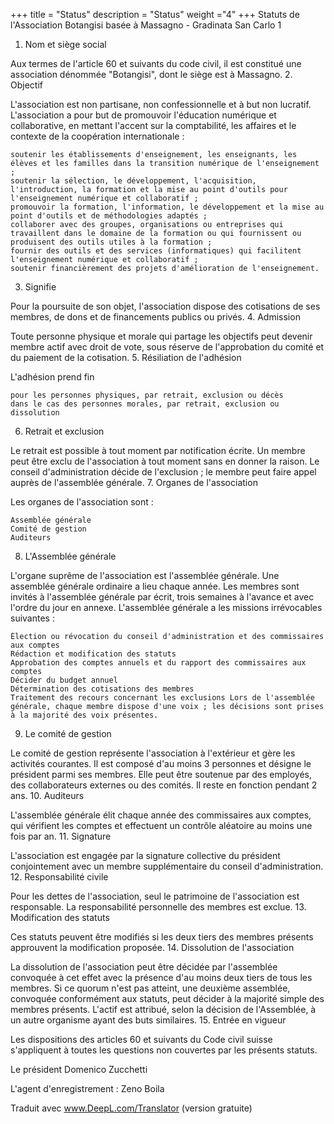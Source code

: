+++
title = "Status"
description = "Status"
weight ="4"
+++
Statuts de l'Association Botangisi
basée à Massagno - Gradinata San Carlo 1

1. Nom et siège social

Aux termes de l'article 60 et suivants du code civil, il est constitué une association dénommée "Botangisi", dont le siège est à Massagno.
2. Objectif

L'association est non partisane, non confessionnelle et à but non lucratif. L'association a pour but de promouvoir l'éducation numérique et collaborative, en mettant l'accent sur la comptabilité, les affaires et le contexte de la coopération internationale :

    soutenir les établissements d'enseignement, les enseignants, les élèves et les familles dans la transition numérique de l'enseignement ;
    soutenir la sélection, le développement, l'acquisition, l'introduction, la formation et la mise au point d'outils pour l'enseignement numérique et collaboratif ;
    promouvoir la formation, l'information, le développement et la mise au point d'outils et de méthodologies adaptés ;
    collaborer avec des groupes, organisations ou entreprises qui travaillent dans le domaine de la formation ou qui fournissent ou produisent des outils utiles à la formation ;
    fournir des outils et des services (informatiques) qui facilitent l'enseignement numérique et collaboratif ;
    soutenir financièrement des projets d'amélioration de l'enseignement.

3. Signifie

Pour la poursuite de son objet, l'association dispose des cotisations de ses membres, de dons et de financements publics ou privés.
4. Admission

Toute personne physique et morale qui partage les objectifs peut devenir membre actif avec droit de vote, sous réserve de l'approbation du comité et du paiement de la cotisation.
5. Résiliation de l'adhésion

L'adhésion prend fin

    pour les personnes physiques, par retrait, exclusion ou décès
    dans le cas des personnes morales, par retrait, exclusion ou dissolution

6. Retrait et exclusion

Le retrait est possible à tout moment par notification écrite. Un membre peut être exclu de l'association à tout moment sans en donner la raison. Le conseil d'administration décide de l'exclusion ; le membre peut faire appel auprès de l'assemblée générale.
7. Organes de l'association

Les organes de l'association sont :

    Assemblée générale
    Comité de gestion
    Auditeurs

8. L'Assemblée générale

L'organe suprême de l'association est l'assemblée générale. Une assemblée générale ordinaire a lieu chaque année. Les membres sont invités à l'assemblée générale par écrit, trois semaines à l'avance et avec l'ordre du jour en annexe. L'assemblée générale a les missions irrévocables suivantes :

    Élection ou révocation du conseil d'administration et des commissaires aux comptes
    Rédaction et modification des statuts
    Approbation des comptes annuels et du rapport des commissaires aux comptes
    Décider du budget annuel
    Détermination des cotisations des membres
    Traitement des recours concernant les exclusions Lors de l'assemblée générale, chaque membre dispose d'une voix ; les décisions sont prises à la majorité des voix présentes.

9. Le comité de gestion

Le comité de gestion représente l'association à l'extérieur et gère les activités courantes. Il est composé d'au moins 3 personnes et désigne le président parmi ses membres. Elle peut être soutenue par des employés, des collaborateurs externes ou des comités. Il reste en fonction pendant 2 ans.
10. Auditeurs

L'assemblée générale élit chaque année des commissaires aux comptes, qui vérifient les comptes et effectuent un contrôle aléatoire au moins une fois par an.
11. Signature

L'association est engagée par la signature collective du président conjointement avec un membre supplémentaire du conseil d'administration.
12. Responsabilité civile

Pour les dettes de l'association, seul le patrimoine de l'association est responsable. La responsabilité personnelle des membres est exclue.
13. Modification des statuts

Ces statuts peuvent être modifiés si les deux tiers des membres présents approuvent la modification proposée.
14. Dissolution de l'association

La dissolution de l'association peut être décidée par l'assemblée convoquée à cet effet avec la présence d'au moins deux tiers de tous les membres. Si ce quorum n'est pas atteint, une deuxième assemblée, convoquée conformément aux statuts, peut décider à la majorité simple des membres présents. L'actif est attribué, selon la décision de l'Assemblée, à un autre organisme ayant des buts similaires.
15. Entrée en vigueur

Les dispositions des articles 60 et suivants du Code civil suisse s'appliquent à toutes les questions non couvertes par les présents statuts.

Le président Domenico Zucchetti

L'agent d'enregistrement : Zeno Boila

Traduit avec www.DeepL.com/Translator (version gratuite)